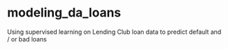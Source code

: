 # modeling_da_loans
Using supervised learning on Lending Club loan data to predict default and / or bad loans
